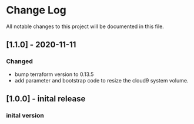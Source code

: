 
# Change Log
All notable changes to this project will be documented in this file.

## [1.1.0] - 2020-11-11

### Changed
- bump terraform version to 0.13.5
- add parameter and bootstrap code to resize the cloud9 system volume.

## [1.0.0] - inital release

### inital version